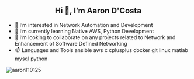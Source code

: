 <h2 align="center">Hi 👋, I’m Aaron D'Costa</h2>




- 👀 I’m interested in Network Automation and Development
- 🌱 I’m currently learning Native AWS, Python Development
- 💞️ I’m looking to collaborate on any projects related to Network and Enhancement of Software Defined Networking
- 📫 Languages and Tools
ansible aws c cplusplus  docker git  linux matlab mysql python  

<p align="left"> <img src="https://komarev.com/ghpvc/?username=aaron110125&label=Profile%20views&color=0e75b6&style=flat" alt="aaron110125" /> </p>
<!---
aaron110125/aaron110125 is a ✨ special ✨ repository because its `README.md` (this file) appears on your GitHub profile.
You can click the Preview link to take a look at your changes.
--->
